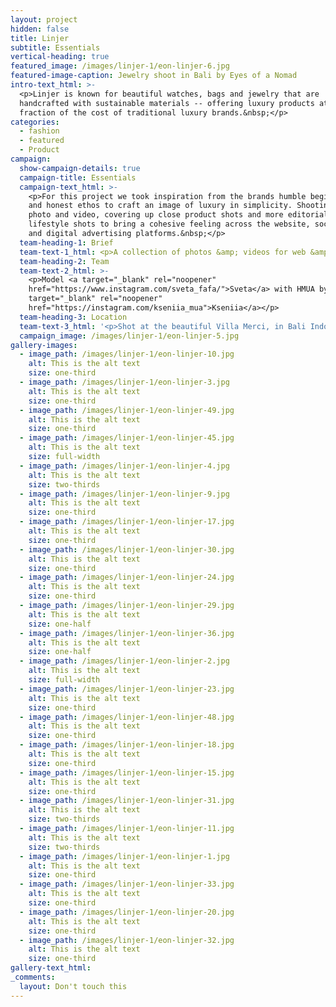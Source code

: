 ```yaml
---
layout: project
hidden: false
title: Linjer
subtitle: Essentials
vertical-heading: true
featured_image: /images/linjer-1/eon-linjer-6.jpg
featured-image-caption: Jewelry shoot in Bali by Eyes of a Nomad
intro-text_html: >-
  <p>Linjer is known for beautiful watches, bags and jewelry that are
  handcrafted with sustainable materials -- offering luxury products at a
  fraction of the cost of traditional luxury brands.&nbsp;</p>
categories:
  - fashion
  - featured
  - Product
campaign:
  show-campaign-details: true
  campaign-title: Essentials
  campaign-text_html: >-
    <p>For this project we took inspiration from the brands humble beginnings
    and honest ethos to craft an image of luxury in simplicity. Shooting both
    photo and video, covering up close product shots and more editorial and
    lifestyle shots to bring a cohesive feeling across the website, social media
    and digital advertising platforms.&nbsp;</p>
  team-heading-1: Brief
  team-text-1_html: <p>A collection of photos &amp; videos for web &amp; social.&nbsp;</p>
  team-heading-2: Team
  team-text-2_html: >-
    <p>Model <a target="_blank" rel="noopener"
    href="https://www.instagram.com/sveta_fafa/">Sveta</a> with HMUA by <a
    target="_blank" rel="noopener"
    href="https://instagram.com/kseniia_mua">Kseniia</a></p>
  team-heading-3: Location
  team-text-3_html: '<p>Shot at the beautiful Villa Merci, in Bali Indonesia</p>'
  campaign_image: /images/linjer-1/eon-linjer-5.jpg
gallery-images:
  - image_path: /images/linjer-1/eon-linjer-10.jpg
    alt: This is the alt text
    size: one-third
  - image_path: /images/linjer-1/eon-linjer-3.jpg
    alt: This is the alt text
    size: one-third
  - image_path: /images/linjer-1/eon-linjer-49.jpg
    alt: This is the alt text
    size: one-third
  - image_path: /images/linjer-1/eon-linjer-45.jpg
    alt: This is the alt text
    size: full-width
  - image_path: /images/linjer-1/eon-linjer-4.jpg
    alt: This is the alt text
    size: two-thirds
  - image_path: /images/linjer-1/eon-linjer-9.jpg
    alt: This is the alt text
    size: one-third
  - image_path: /images/linjer-1/eon-linjer-17.jpg
    alt: This is the alt text
    size: one-third
  - image_path: /images/linjer-1/eon-linjer-30.jpg
    alt: This is the alt text
    size: one-third
  - image_path: /images/linjer-1/eon-linjer-24.jpg
    alt: This is the alt text
    size: one-third
  - image_path: /images/linjer-1/eon-linjer-29.jpg
    alt: This is the alt text
    size: one-half
  - image_path: /images/linjer-1/eon-linjer-36.jpg
    alt: This is the alt text
    size: one-half
  - image_path: /images/linjer-1/eon-linjer-2.jpg
    alt: This is the alt text
    size: full-width
  - image_path: /images/linjer-1/eon-linjer-23.jpg
    alt: This is the alt text
    size: one-third
  - image_path: /images/linjer-1/eon-linjer-48.jpg
    alt: This is the alt text
    size: one-third
  - image_path: /images/linjer-1/eon-linjer-18.jpg
    alt: This is the alt text
    size: one-third
  - image_path: /images/linjer-1/eon-linjer-15.jpg
    alt: This is the alt text
    size: one-third
  - image_path: /images/linjer-1/eon-linjer-31.jpg
    alt: This is the alt text
    size: two-thirds
  - image_path: /images/linjer-1/eon-linjer-11.jpg
    alt: This is the alt text
    size: two-thirds
  - image_path: /images/linjer-1/eon-linjer-1.jpg
    alt: This is the alt text
    size: one-third
  - image_path: /images/linjer-1/eon-linjer-33.jpg
    alt: This is the alt text
    size: one-third
  - image_path: /images/linjer-1/eon-linjer-20.jpg
    alt: This is the alt text
    size: one-third
  - image_path: /images/linjer-1/eon-linjer-32.jpg
    alt: This is the alt text
    size: one-third
gallery-text_html:
_comments:
  layout: Don't touch this
---
```


